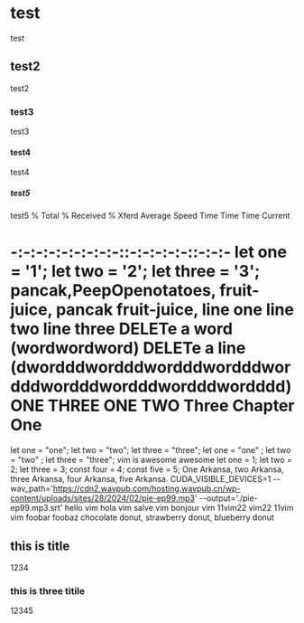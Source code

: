 # test
test
## test2
test2
### test3
test3
#### test4
test4
##### test5
test5
% Total    % Received % Xferd  Average Speed   Time    Time     Time  Current

-:-:-:-:-:-:-:-:-::-:-:-:-:-::-:-:-
let one  = '1';
let two = '2';
let three = '3';
pancak,PeepOpenotatoes, fruit-juice,
pancak fruit-juice,
line one
line two
line three
DELETe a word (wordwordword)
DELETe a line (dwordddwordddwordddwordddwordddwordddwordddwordddwordddd)
ONE
THREE
ONE
TWO
Three
Chapter One
===========
let one = "one";
let two = "two";
let three = "three";
let one = "one"    ;
let two = "two"    ;
let three = "three";
vim is awesome awesome
let one = 1;
let two = 2;
let three = 3;
const four = 4;
const five = 5;
One Arkansa, two Arkansa, three Arkansa, four Arkansa, five Arkansa.
CUDA_VISIBLE_DEVICES=1
--wav_path='https://cdn2.wavpub.com/hosting.wavpub.cn/wp-content/uploads/sites/28/2024/02/pie-ep99.mp3' --output='./pie-ep99.mp3.srt'
hello vim
hola vim
salve vim
bonjour vim
11vim22
vim22
11vim
vim
foobar
foobaz
chocolate donut, strawberry donut, blueberry donut
## this is title
1234
### this is three titile
12345
